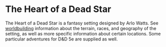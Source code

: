# The Heart of a Dead Star

The Heart of a Dead Star is a fantasy setting designed by Arlo Watts. See [worldbuilding](worldbuilding) information about the terrain, races, and geography of the setting, as well as more specific information about certain locations. Some particular adventures for D&D 5e are supplied as well.
